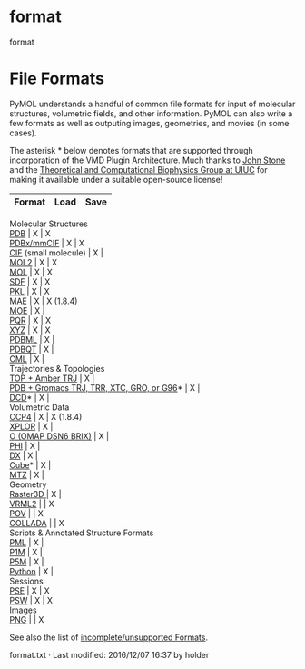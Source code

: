 # format

format

# File Formats

PyMOL understands a handful of common file formats for input of molecular structures, volumetric fields, and other information. PyMOL can also write a few formats as well as outputing images, geometries, and movies (in some cases). 

The asterisk * below denotes formats that are supported through incorporation of the VMD Plugin Architecture. Much thanks to [John Stone](http://www.ks.uiuc.edu/~johns/ "http://www.ks.uiuc.edu/~johns/") and the [Theoretical and Computational Biophysics Group at UIUC](http://www.ks.uiuc.edu "http://www.ks.uiuc.edu") for making it available under a suitable open-source license! 

Format |  Load |  Save   
---|---|---  
Molecular Structures   
[PDB](/dokuwiki/doku.php?id=format:pdb "format:pdb") |  X |  X   
[PDBx/mmCIF](/dokuwiki/doku.php?id=format:mmcif "format:mmcif") |  X |  X   
[CIF](/dokuwiki/doku.php?id=format:cif "format:cif") (small molecule) |  X |   
[MOL2](/dokuwiki/doku.php?id=format:mol2 "format:mol2") |  X |  X   
[MOL](/dokuwiki/doku.php?id=format:mol "format:mol") |  X |  X   
[SDF](/dokuwiki/doku.php?id=format:sdf "format:sdf") |  X |  X   
[PKL](/dokuwiki/doku.php?id=format:pkl "format:pkl") |  X |  X   
[MAE](/dokuwiki/doku.php?id=format:mae "format:mae") |  X |  X (1.8.4)   
[MOE](/dokuwiki/doku.php?id=format:moe "format:moe") |  X |   
[PQR](/dokuwiki/doku.php?id=format:pqr "format:pqr") |  X |  X   
[XYZ](/dokuwiki/doku.php?id=format:xyz "format:xyz") |  X |  X   
[PDBML](/dokuwiki/doku.php?id=format:pdbml "format:pdbml") |  X |   
[PDBQT](/dokuwiki/doku.php?id=format:pdbqt "format:pdbqt") |  X |   
[CML](/dokuwiki/doku.php?id=format:cml "format:cml") |  X |   
Trajectories & Topologies   
[TOP + Amber TRJ](/dokuwiki/doku.php?id=format:trj1 "format:trj1") |  X |   
[PDB + Gromacs TRJ, TRR, XTC, GRO, or G96](/dokuwiki/doku.php?id=format:gromacs "format:gromacs")* |  X |   
[DCD](/dokuwiki/doku.php?id=format:dcd "format:dcd")* |  X |   
Volumetric Data   
[CCP4](/dokuwiki/doku.php?id=format:ccp4 "format:ccp4") |  X |  X (1.8.4)   
[XPLOR](/dokuwiki/doku.php?id=format:xplor "format:xplor") |  X |   
[O (OMAP DSN6 BRIX)](/dokuwiki/doku.php?id=format:omap "format:omap") |  X |   
[PHI](/dokuwiki/doku.php?id=format:phi "format:phi") |  X |   
[DX](/dokuwiki/doku.php?id=format:dx "format:dx") |  X |   
[Cube](/dokuwiki/doku.php?id=format:cube "format:cube")* |  X |   
[MTZ](/dokuwiki/doku.php?id=format:mtz "format:mtz") |  X |   
Geometry   
[Raster3D ](/dokuwiki/doku.php?id=format:r3d "format:r3d") |  X |   
[VRML2](/dokuwiki/doku.php?id=format:vrml2 "format:vrml2") |  |  X   
[POV](/dokuwiki/doku.php?id=format:pov "format:pov") |  |  X   
[COLLADA](/dokuwiki/doku.php?id=format:dae "format:dae") |  |  X   
Scripts & Annotated Structure Formats   
[PML](/dokuwiki/doku.php?id=format:pml "format:pml") |  X |   
[P1M](/dokuwiki/doku.php?id=format:p1m "format:p1m") |  X |   
[P5M](/dokuwiki/doku.php?id=format:p5m "format:p5m") |  X |   
[Python](/dokuwiki/doku.php?id=format:py "format:py") |  X |   
Sessions   
[PSE](/dokuwiki/doku.php?id=format:pse "format:pse") |  X |  X   
[PSW](/dokuwiki/doku.php?id=format:psw "format:psw") |  X |  X   
Images   
[PNG](/dokuwiki/doku.php?id=format:png "format:png") |  |  X   
  
See also the list of [incomplete/unsupported Formats](/dokuwiki/doku.php?id=format:unsupported "format:unsupported"). 

format.txt · Last modified: 2016/12/07 16:37 by holder
